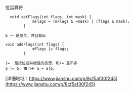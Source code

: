 
位运算符
```
  void setFlags(int flags, int mask) {
            mFlags = (mFlags & ~mask) | (flags & mask);
        }

& ～ 是位与，并且取反

void addFlags(int flags) {
            mFlags |= flags;
        }

|=  是按位或并赋值的意思，和+= 差不多
a |= b; 相当于 a = a|b;
```
[详细地址：https://www.jianshu.com/p/8cf5af30f245](https://www.jianshu.com/p/8cf5af30f245)
